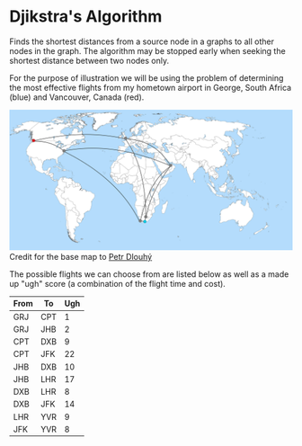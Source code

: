 # Djikstra's Algorithm

Finds the shortest distances from a source node in a graphs to all other nodes
in the graph. The algorithm may be stopped early when seeking the shortest
distance between two nodes only.

For the purpose of illustration we will be using the problem of determining the
most effective flights from my hometown airport in George, South Africa (blue)
and Vancouver, Canada (red).

![A map](./images/flightmap.svg)
Credit for the base map to [Petr
Dlouhý](https://commons.wikimedia.org/wiki/User:Petr_Dlouh%C3%BD)

The possible flights we can choose from are listed below as well as a made up
"ugh" score (a combination of the flight time and cost).

| From | To  | Ugh |
|------|-----|-----|
| GRJ  | CPT | 1   |
| GRJ  | JHB | 2   |
| CPT  | DXB | 9   | 
| CPT  | JFK | 22  | 
| JHB  | DXB | 10  | 
| JHB  | LHR | 17  | 
| DXB  | LHR | 8   |
| DXB  | JFK | 14  |
| LHR  | YVR | 9   |
| JFK  | YVR | 8   |


